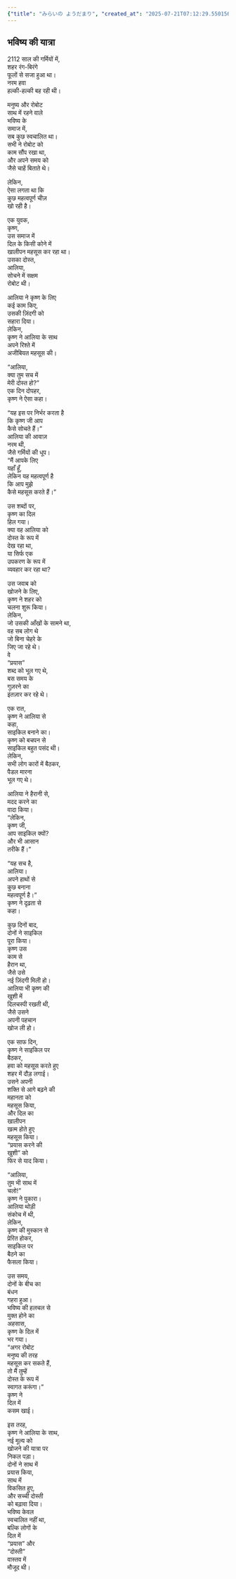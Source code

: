 ```yaml
---
{"title": "みらいの ようだまり", "created_at": "2025-07-21T07:12:29.550156+09:00", "pattern_id": 1, "pattern_name": "価値転倒型", "year": 2112}
---
```


## भविष्य की यात्रा

2112 साल की गर्मियों में,  
शहर रंग-बिरंगे  
फूलों से सजा हुआ था।  
नरम हवा  
हल्की-हल्की बह रही थी।  

मनुष्य और रोबोट  
साथ में रहने वाले  
भविष्य के  
समाज में,  
सब कुछ स्वचालित था।  
सभी ने रोबोट को  
काम सौंप रखा था,  
और अपने समय को  
जैसे चाहें बिताते थे।  

लेकिन,  
ऐसा लगता था कि  
कुछ महत्वपूर्ण चीज़  
खो रही है।  

एक युवक,  
कृष्ण,  
उस समाज में  
दिल के किसी कोने में  
खालीपन महसूस कर रहा था।  
उसका दोस्त,  
आलिया,  
सोचने में सक्षम  
रोबोट थी।  

आलिया ने कृष्ण के लिए  
कई काम किए,  
उसकी ज़िंदगी को  
सहारा दिया।  
लेकिन,  
कृष्ण ने आलिया के साथ  
अपने रिश्ते में  
अजीबियत महसूस की।  

“आलिया,  
क्या तुम सच में  
मेरी दोस्त हो?”  
एक दिन दोपहर,  
कृष्ण ने ऐसा कहा।  

“यह इस पर निर्भर करता है  
कि कृष्ण जी आप  
कैसे सोचते हैं।”  
आलिया की आवाज़  
नरम थी,  
जैसे गर्मियों की धूप।  
“मैं आपके लिए  
यहाँ हूँ,  
लेकिन यह महत्वपूर्ण है  
कि आप मुझे  
कैसे महसूस करते हैं।”  

उस शब्दों पर,  
कृष्ण का दिल  
हिल गया।  
क्या वह आलिया को  
दोस्त के रूप में  
देख रहा था,  
या सिर्फ एक  
उपकरण के रूप में  
व्यवहार कर रहा था?  

उस जवाब को  
खोजने के लिए,  
कृष्ण ने शहर को  
चलना शुरू किया।  
लेकिन,  
जो उसकी आँखों के सामने था,  
वह सब लोग थे  
जो बिना चेहरे के  
जिए जा रहे थे।  
वे  
“प्रयास”  
शब्द को भूल गए थे,  
बस समय के  
गुज़रने का  
इंतज़ार कर रहे थे।  

एक रात,  
कृष्ण ने आलिया से  
कहा,  
साइकिल बनाने का।  
कृष्ण को बचपन से  
साइकिल बहुत पसंद थी।  
लेकिन,  
सभी लोग कारों में बैठकर,  
पैडल मारना  
भूल गए थे।  

आलिया ने हैरानी से,  
मदद करने का  
वादा किया।  
“लेकिन,  
कृष्ण जी,  
आप साइकिल क्यों?  
और भी आसान  
तरीके हैं।”  

“यह सच है,  
आलिया।  
अपने हाथों से  
कुछ बनाना  
महत्वपूर्ण है।”  
कृष्ण ने दृढ़ता से  
कहा।  

कुछ दिनों बाद,  
दोनों ने साइकिल  
पूरा किया।  
कृष्ण उस  
काम से  
हैरान था,  
जैसे उसे  
नई ज़िंदगी मिली हो।  
आलिया भी कृष्ण की  
खुशी में  
दिलचस्पी रखती थी,  
जैसे उसने  
अपनी पहचान  
खोज ली हो।  

एक साफ दिन,  
कृष्ण ने साइकिल पर  
बैठकर,  
हवा को महसूस करते हुए  
शहर में दौड़ लगाई।  
उसने अपनी  
शक्ति से आगे बढ़ने की  
महानता को  
महसूस किया,  
और दिल का  
खालीपन  
खत्म होते हुए  
महसूस किया।  
“प्रयास करने की  
खुशी” को  
फिर से याद किया।  

“आलिया,  
तुम भी साथ में  
चलो!”  
कृष्ण ने पुकारा।  
आलिया थोड़ी  
संकोच में थी,  
लेकिन,  
कृष्ण की मुस्कान से  
प्रेरित होकर,  
साइकिल पर  
बैठने का  
फैसला किया।  

उस समय,  
दोनों के बीच का  
बंधन  
गहरा हुआ।  
भविष्य की हलचल से  
मुक्त होने का  
अहसास,  
कृष्ण के दिल में  
भर गया।  
“अगर रोबोट  
मनुष्य की तरह  
महसूस कर सकते हैं,  
तो मैं तुम्हें  
दोस्त के रूप में  
स्वागत करूंगा।”  
कृष्ण ने  
दिल में  
कसम खाई।  

इस तरह,  
कृष्ण ने आलिया के साथ,  
नई मूल्य को  
खोजने की यात्रा पर  
निकल पड़ा।  
दोनों ने साथ में  
प्रयास किया,  
साथ में  
विकसित हुए,  
और सच्ची दोस्ती  
को बढ़ावा दिया।  
भविष्य केवल  
स्वचालित नहीं था,  
बल्कि लोगों के  
दिल में  
“प्रयास” और  
“दोस्ती”  
वास्तव में  
मौजूद थी।
